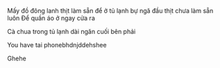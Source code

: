 Mấy đồ đông lanh thịt làm sẵn để ở tủ lạnh bự ngă đầu thịt chưa làm sẵn luôn 
Để quần áo ở ngay cửa ra 

Cà chua trong tủ lạnh dài ngăn cuối bên phải 

You have tai phonebhdnjddehshee


Ghehe